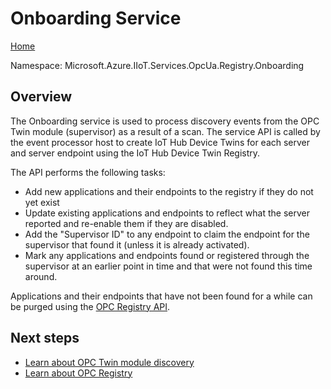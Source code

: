# Onboarding Service

[Home](readme.md)

Namespace: Microsoft.Azure.IIoT.Services.OpcUa.Registry.Onboarding

## Overview

The Onboarding service is used to process discovery events from the OPC Twin module (supervisor) as a result of a scan.  The service API is called by the event processor host to create IoT Hub Device Twins for each server and server endpoint using the IoT Hub Device Twin Registry.  

The API performs the following tasks:

* Add new applications and their endpoints to the registry if they do not yet exist
* Update existing applications and endpoints to reflect what the server reported and re-enable them if they are disabled.
* Add the "Supervisor ID" to any endpoint to claim the endpoint for the supervisor that found it (unless it is already activated).
* Mark any applications and endpoints found or registered through the supervisor at an earlier point in time and that were not found this time around.  

Applications and their endpoints that have not been found for a while can be purged using the [OPC Registry API](../api/registry/readme.md).

## Next steps

* [Learn about OPC Twin module discovery](../modules/twin.md)
* [Learn about OPC Registry](registry.md)
